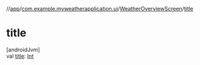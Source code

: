 //[app](../../../index.md)/[com.example.myweatherapplication.ui](../index.md)/[WeatherOverviewScreen](index.md)/[title](title.md)

# title

[androidJvm]\
val [title](title.md): [Int](https://kotlinlang.org/api/latest/jvm/stdlib/kotlin/-int/index.html)
